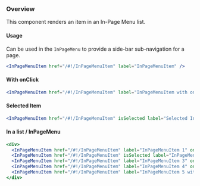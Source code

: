 ### Overview
This component renders an item in an In-Page Menu list.

#### Usage

Can be used in the `InPageMenu` to provide a side-bar sub-navigation for a page.

```jsx
<InPageMenuItem href="/#!/InPageMenuItem" label="InPageMenuItem" />
```

#### With onClick
```jsx
<InPageMenuItem href="/#!/InPageMenuItem" label="InPageMenuItem with onClick" onClick={() => alert("onClick() fired")} />
```

#### Selected Item
```jsx
<InPageMenuItem href="/#!/InPageMenuItem" isSelected label="Selected InPageMenuItem" onClick={() => alert("onClick() fired")} />
```

#### In a list / InPageMenu
```jsx
<div>
  <InPageMenuItem href="/#!/InPageMenuItem" label="InPageMenuItem 1" onClick={() => alert("InPageMenuItem 1 onClick() fired")} />
  <InPageMenuItem href="/#!/InPageMenuItem" isSelected label="InPageMenuItem 2 (Selected / Active)" onClick={() => alert("InPageMenuItem 2 onClick() fired")} />
  <InPageMenuItem href="/#!/InPageMenuItem" label="InPageMenuItem 3" onClick={() => alert("InPageMenuItem 3 onClick() fired")} />
  <InPageMenuItem href="/#!/InPageMenuItem" label="InPageMenuItem 4" onClick={() => alert("InPageMenuItem 4 onClick() fired")} />
  <InPageMenuItem href="/#!/InPageMenuItem" label="InPageMenuItem 5 with a label that is too long. We should try to never have a label this long, but if we do, you can see how the text wraps and keeps the correct padding alignment even on multiple lines." onClick={() => alert("InPageMenuItem 5 onClick() fired")} />
</div>
```
